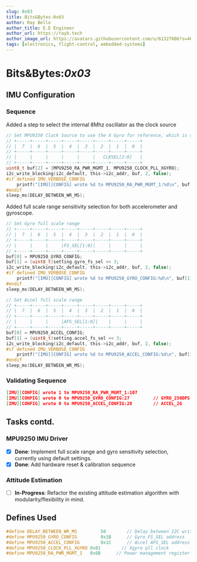 ```yaml
---
slug: 0x03
title: Bits&Bytes-0x03
author: Ray Bello
author_title: E.E Engineer 
author_url: https://rayb.tech
author_image_url: https://avatars.githubusercontent.com/u/61327086?s=400&u=a272b1f5bd6fe11ae11a33668b4b469864bdc003&v=4
tags: [electronics, flight-control, embedded-systems]
---
```


# Bits&Bytes:*0x03*

## IMU Configuration

### Sequence

Added a step to select the internal 8Mhz oscillator as the clock source

``` c
// Set MPU9250 Clock Source to use the X Gyro for reference, which is slightly better than the default internal clock source.
// +-----+-----+-----+-----+-----+-----+-----+-----+
// |  7  |  6  |  5  |  4  |  3  |  2  |  1  |  0  |
// +-----+-----+-----+-----+-----+-----+-----+-----+
// |     |     |     |     |     |   CLKSEL[2:0]   |
// +-----+-----+-----+-----+-----+-----+-----+-----+
uint8_t buf[2] = {MPU9250_RA_PWR_MGMT_1, MPU9250_CLOCK_PLL_XGYRO};
i2c_write_blocking(i2c_default, this->i2c_addr, buf, 2, false);
#if defined IMU_VERBOSE_CONFIG
    printf("[IMU][CONFIG] wrote %d to MPU9250_RA_PWR_MGMT_1:%d\n", buf[1], MPU9250_RA_PWR_MGMT_1);
#endif
sleep_ms(DELAY_BETWEEN_WR_MS);
```

Added full scale range sensitivity selection for both accelerometer and gyroscope. 

``` c
// Set Gyro full scale range
// +-----+-----+-----+-----+-----+-----+-----+-----+
// |  7  |  6  |  5  |  4  |  3  |  2  |  1  |  0  |
// +-----+-----+-----+-----+-----+-----+-----+-----+
// |     |     |     |FS_SEL[1:0]|     |     |     |
// +-----+-----+-----+-----+-----+-----+-----+-----+
buf[0] = MPU9250_GYRO_CONFIG;
buf[1] = (uint8_t)setting.gyro_fs_sel << 3;
i2c_write_blocking(i2c_default, this->i2c_addr, buf, 2, false);
#if defined IMU_VERBOSE_CONFIG
    printf("[IMU][CONFIG] wrote %d to MPU9250_GYRO_CONFIG:%d\n", buf[1], MPU9250_GYRO_CONFIG);
#endif
sleep_ms(DELAY_BETWEEN_WR_MS);

// Set Accel full scale range
// +-----+-----+-----+-----+-----+-----+-----+-----+
// |  7  |  6  |  5  |  4  |  3  |  2  |  1  |  0  |
// +-----+-----+-----+-----+-----+-----+-----+-----+
// |     |     |     |AFS_SEL[1:0]|    |     |     |
// +-----+-----+-----+-----+-----+-----+-----+-----+
buf[0] = MPU9250_ACCEL_CONFIG;
buf[1] = (uint8_t)setting.accel_fs_sel << 3;
i2c_write_blocking(i2c_default, this->i2c_addr, buf, 2, false);
#if defined IMU_VERBOSE_CONFIG
    printf("[IMU][CONFIG] wrote %d to MPU9250_ACCEL_CONFIG:%d\n", buf[1], MPU9250_ACCEL_CONFIG);
#endif
sleep_ms(DELAY_BETWEEN_WR_MS);
```

### Validating Sequence

``` json
[IMU][CONFIG] wrote 1 to MPU9250_RA_PWR_MGMT_1:107
[IMU][CONFIG] wrote 0 to MPU9250_GYRO_CONFIG:27 		// GYRO_250DPS
[IMU][CONFIG] wrote 0 to MPU9250_ACCEL_CONFIG:28		// ACCEL_2G
```



## Tasks contd.

### MPU9250 IMU Driver

- [x] **Done**: Implement full scale range and gyro sensitivity selection, currently using default settings.
- [x] **Done**: Add hardware reset & calibration sequence

### Attitude Estimation

- [ ] **In-Progress**: Refactor the existing attitude estimation algorithm with modularity/flexibility in mind.

## Defines Used

```c++
#define DELAY_BETWEEN_WR_MS 		50        // Delay between I2C writes during configuration
#define MPU9250_GYRO_CONFIG 		0x1B      // Gyro FS_SEL address
#define MPU9250_ACCEL_CONFIG 		0x1C      // Accel AFS_SEL address
#define MPU9250_CLOCK_PLL_XGYRO 0x01    	// Xgyro pll clock 
#define MPU9250_RA_PWR_MGMT_1 	0x6B      // Power management register 1 address
```

